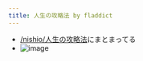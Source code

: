 ```yaml
---
title: 人生の攻略法 by fladdict
---
```


* [/nishio/人生の攻略法](https://scrapbox.io/nishio/人生の攻略法)にまとまってる
* ![image](https://gyazo.com/0e318a74437fe908fc1bcd338d507a14/thumb/1000)
